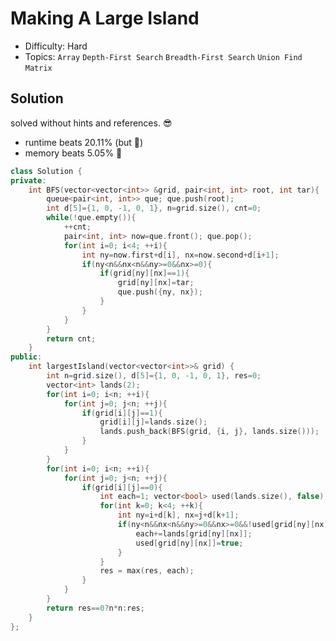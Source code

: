 # Making A Large Island
- Difficulty: Hard
- Topics: `Array` `Depth-First Search` `Breadth-First Search` `Union Find` `Matrix`

## Solution
solved without hints and references. 😎
- runtime beats 20.11% (but 🤮)
- memory beats 5.05% 🤮
``` cpp
class Solution {
private:
    int BFS(vector<vector<int>> &grid, pair<int, int> root, int tar){
        queue<pair<int, int>> que; que.push(root);
        int d[5]={1, 0, -1, 0, 1}, n=grid.size(), cnt=0;
        while(!que.empty()){
            ++cnt;
            pair<int, int> now=que.front(); que.pop();
            for(int i=0; i<4; ++i){
                int ny=now.first+d[i], nx=now.second+d[i+1];
                if(ny<n&&nx<n&&ny>=0&&nx>=0){
                    if(grid[ny][nx]==1){
                        grid[ny][nx]=tar;
                        que.push({ny, nx});
                    }
                }
            }
        }
        return cnt;
    }
public:
    int largestIsland(vector<vector<int>>& grid) {
        int n=grid.size(), d[5]={1, 0, -1, 0, 1}, res=0;
        vector<int> lands(2);
        for(int i=0; i<n; ++i){
            for(int j=0; j<n; ++j){
                if(grid[i][j]==1){
                    grid[i][j]=lands.size();
                    lands.push_back(BFS(grid, {i, j}, lands.size()));
                }
            }
        }
        for(int i=0; i<n; ++i){
            for(int j=0; j<n; ++j){
                if(grid[i][j]==0){
                    int each=1; vector<bool> used(lands.size(), false);
                    for(int k=0; k<4; ++k){
                        int ny=i+d[k], nx=j+d[k+1];
                        if(ny<n&&nx<n&&ny>=0&&nx>=0&&!used[grid[ny][nx]]){
                            each+=lands[grid[ny][nx]];
                            used[grid[ny][nx]]=true;
                        }
                    }
                    res = max(res, each);
                }
            }
        }
        return res==0?n*n:res;
    }
};
```

<!-- review and improving! -->
<!-- ## Improving
### source code
- runtime beats 
- memory beats 
``` cpp
``` -->